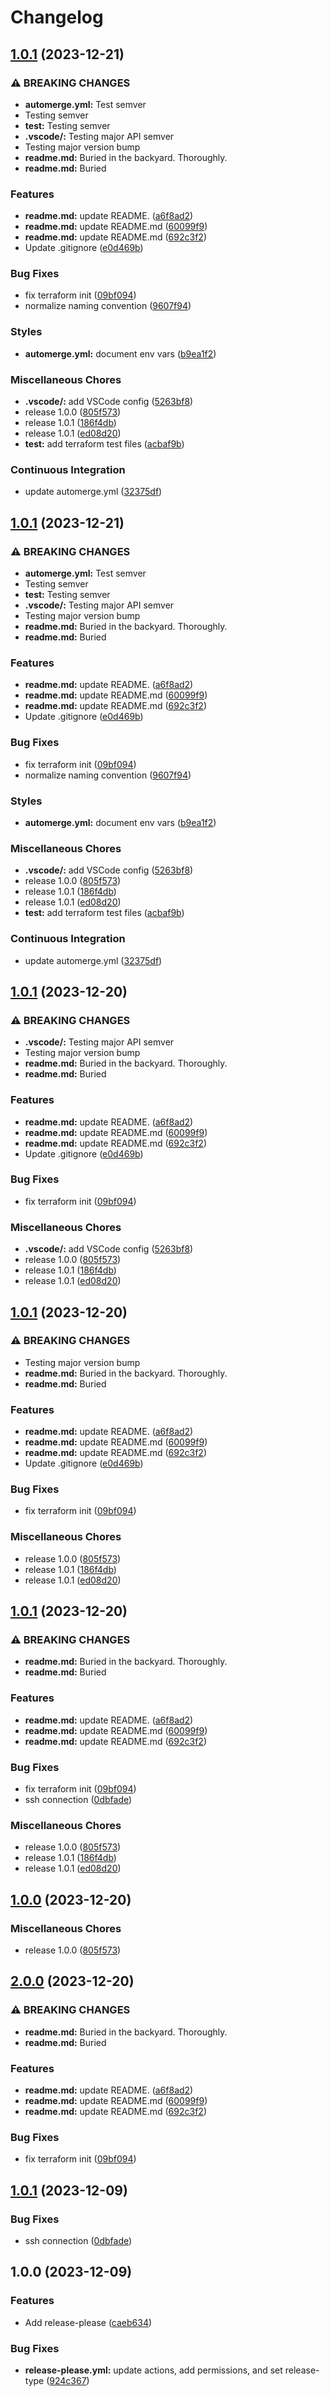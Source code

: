 # Changelog

## [1.0.1](https://github.com/pythoninthegrass/tf_multipass/compare/v1.0.1...v1.0.1) (2023-12-21)


### ⚠ BREAKING CHANGES

* **automerge.yml:** Test semver
* Testing semver
* **test:** Testing semver
* **.vscode/:** Testing major API semver
* Testing major version bump
* **readme.md:** Buried in the backyard. Thoroughly.
* **readme.md:** Buried

### Features

* **readme.md:** update README. ([a6f8ad2](https://github.com/pythoninthegrass/tf_multipass/commit/a6f8ad2704b564cf3d15c75d42a3a02026ff0b5c))
* **readme.md:** update README.md ([60099f9](https://github.com/pythoninthegrass/tf_multipass/commit/60099f937aab3fc030e2361c5009e18471392979))
* **readme.md:** update README.md ([692c3f2](https://github.com/pythoninthegrass/tf_multipass/commit/692c3f25dbf29d1de1b9b5391d73fbeee8b5c110))
* Update .gitignore ([e0d469b](https://github.com/pythoninthegrass/tf_multipass/commit/e0d469b13ecce7fd8c8e80bc59a88ff2fee775c4))


### Bug Fixes

* fix terraform init ([09bf094](https://github.com/pythoninthegrass/tf_multipass/commit/09bf094a9eb6370d011d4ad6aac851122ad6b3e6))
* normalize naming convention ([9607f94](https://github.com/pythoninthegrass/tf_multipass/commit/9607f9486b3bd6468706f338e85e90b98ab1e4d0))


### Styles

* **automerge.yml:** document env vars ([b9ea1f2](https://github.com/pythoninthegrass/tf_multipass/commit/b9ea1f2e8772e647d84514e3d80c0de908159db3))


### Miscellaneous Chores

* **.vscode/:** add VSCode config ([5263bf8](https://github.com/pythoninthegrass/tf_multipass/commit/5263bf85cf2a49342da168fd9e7079ad058961d1))
* release 1.0.0 ([805f573](https://github.com/pythoninthegrass/tf_multipass/commit/805f573e686761f5992119308b2fca6259ca030e))
* release 1.0.1 ([186f4db](https://github.com/pythoninthegrass/tf_multipass/commit/186f4db03b891452d2feaea9cfcf5511c09384e1))
* release 1.0.1 ([ed08d20](https://github.com/pythoninthegrass/tf_multipass/commit/ed08d20ab8ed7366c38c1f64b2e449cab9fadee2))
* **test:** add terraform test files ([acbaf9b](https://github.com/pythoninthegrass/tf_multipass/commit/acbaf9be7b6f24c68710f8f938cf2b79f29673f9))


### Continuous Integration

* update automerge.yml ([32375df](https://github.com/pythoninthegrass/tf_multipass/commit/32375dfc11647e5a3d1d027950c2d716fdbf852e))

## [1.0.1](https://github.com/pythoninthegrass/tf_multipass/compare/v1.0.1...v1.0.1) (2023-12-21)


### ⚠ BREAKING CHANGES

* **automerge.yml:** Test semver
* Testing semver
* **test:** Testing semver
* **.vscode/:** Testing major API semver
* Testing major version bump
* **readme.md:** Buried in the backyard. Thoroughly.
* **readme.md:** Buried

### Features

* **readme.md:** update README. ([a6f8ad2](https://github.com/pythoninthegrass/tf_multipass/commit/a6f8ad2704b564cf3d15c75d42a3a02026ff0b5c))
* **readme.md:** update README.md ([60099f9](https://github.com/pythoninthegrass/tf_multipass/commit/60099f937aab3fc030e2361c5009e18471392979))
* **readme.md:** update README.md ([692c3f2](https://github.com/pythoninthegrass/tf_multipass/commit/692c3f25dbf29d1de1b9b5391d73fbeee8b5c110))
* Update .gitignore ([e0d469b](https://github.com/pythoninthegrass/tf_multipass/commit/e0d469b13ecce7fd8c8e80bc59a88ff2fee775c4))


### Bug Fixes

* fix terraform init ([09bf094](https://github.com/pythoninthegrass/tf_multipass/commit/09bf094a9eb6370d011d4ad6aac851122ad6b3e6))
* normalize naming convention ([9607f94](https://github.com/pythoninthegrass/tf_multipass/commit/9607f9486b3bd6468706f338e85e90b98ab1e4d0))


### Styles

* **automerge.yml:** document env vars ([b9ea1f2](https://github.com/pythoninthegrass/tf_multipass/commit/b9ea1f2e8772e647d84514e3d80c0de908159db3))


### Miscellaneous Chores

* **.vscode/:** add VSCode config ([5263bf8](https://github.com/pythoninthegrass/tf_multipass/commit/5263bf85cf2a49342da168fd9e7079ad058961d1))
* release 1.0.0 ([805f573](https://github.com/pythoninthegrass/tf_multipass/commit/805f573e686761f5992119308b2fca6259ca030e))
* release 1.0.1 ([186f4db](https://github.com/pythoninthegrass/tf_multipass/commit/186f4db03b891452d2feaea9cfcf5511c09384e1))
* release 1.0.1 ([ed08d20](https://github.com/pythoninthegrass/tf_multipass/commit/ed08d20ab8ed7366c38c1f64b2e449cab9fadee2))
* **test:** add terraform test files ([acbaf9b](https://github.com/pythoninthegrass/tf_multipass/commit/acbaf9be7b6f24c68710f8f938cf2b79f29673f9))


### Continuous Integration

* update automerge.yml ([32375df](https://github.com/pythoninthegrass/tf_multipass/commit/32375dfc11647e5a3d1d027950c2d716fdbf852e))

## [1.0.1](https://github.com/pythoninthegrass/tf_multipass/compare/v1.0.1...v1.0.1) (2023-12-20)


### ⚠ BREAKING CHANGES

* **.vscode/:** Testing major API semver
* Testing major version bump
* **readme.md:** Buried in the backyard. Thoroughly.
* **readme.md:** Buried

### Features

* **readme.md:** update README. ([a6f8ad2](https://github.com/pythoninthegrass/tf_multipass/commit/a6f8ad2704b564cf3d15c75d42a3a02026ff0b5c))
* **readme.md:** update README.md ([60099f9](https://github.com/pythoninthegrass/tf_multipass/commit/60099f937aab3fc030e2361c5009e18471392979))
* **readme.md:** update README.md ([692c3f2](https://github.com/pythoninthegrass/tf_multipass/commit/692c3f25dbf29d1de1b9b5391d73fbeee8b5c110))
* Update .gitignore ([e0d469b](https://github.com/pythoninthegrass/tf_multipass/commit/e0d469b13ecce7fd8c8e80bc59a88ff2fee775c4))


### Bug Fixes

* fix terraform init ([09bf094](https://github.com/pythoninthegrass/tf_multipass/commit/09bf094a9eb6370d011d4ad6aac851122ad6b3e6))


### Miscellaneous Chores

* **.vscode/:** add VSCode config ([5263bf8](https://github.com/pythoninthegrass/tf_multipass/commit/5263bf85cf2a49342da168fd9e7079ad058961d1))
* release 1.0.0 ([805f573](https://github.com/pythoninthegrass/tf_multipass/commit/805f573e686761f5992119308b2fca6259ca030e))
* release 1.0.1 ([186f4db](https://github.com/pythoninthegrass/tf_multipass/commit/186f4db03b891452d2feaea9cfcf5511c09384e1))
* release 1.0.1 ([ed08d20](https://github.com/pythoninthegrass/tf_multipass/commit/ed08d20ab8ed7366c38c1f64b2e449cab9fadee2))

## [1.0.1](https://github.com/pythoninthegrass/tf_multipass/compare/v1.0.1...v1.0.1) (2023-12-20)


### ⚠ BREAKING CHANGES

* Testing major version bump
* **readme.md:** Buried in the backyard. Thoroughly.
* **readme.md:** Buried

### Features

* **readme.md:** update README. ([a6f8ad2](https://github.com/pythoninthegrass/tf_multipass/commit/a6f8ad2704b564cf3d15c75d42a3a02026ff0b5c))
* **readme.md:** update README.md ([60099f9](https://github.com/pythoninthegrass/tf_multipass/commit/60099f937aab3fc030e2361c5009e18471392979))
* **readme.md:** update README.md ([692c3f2](https://github.com/pythoninthegrass/tf_multipass/commit/692c3f25dbf29d1de1b9b5391d73fbeee8b5c110))
* Update .gitignore ([e0d469b](https://github.com/pythoninthegrass/tf_multipass/commit/e0d469b13ecce7fd8c8e80bc59a88ff2fee775c4))


### Bug Fixes

* fix terraform init ([09bf094](https://github.com/pythoninthegrass/tf_multipass/commit/09bf094a9eb6370d011d4ad6aac851122ad6b3e6))


### Miscellaneous Chores

* release 1.0.0 ([805f573](https://github.com/pythoninthegrass/tf_multipass/commit/805f573e686761f5992119308b2fca6259ca030e))
* release 1.0.1 ([186f4db](https://github.com/pythoninthegrass/tf_multipass/commit/186f4db03b891452d2feaea9cfcf5511c09384e1))
* release 1.0.1 ([ed08d20](https://github.com/pythoninthegrass/tf_multipass/commit/ed08d20ab8ed7366c38c1f64b2e449cab9fadee2))

## [1.0.1](https://github.com/pythoninthegrass/tf_multipass/compare/v1.0.0...v1.0.1) (2023-12-20)


### ⚠ BREAKING CHANGES

* **readme.md:** Buried in the backyard. Thoroughly.
* **readme.md:** Buried

### Features

* **readme.md:** update README. ([a6f8ad2](https://github.com/pythoninthegrass/tf_multipass/commit/a6f8ad2704b564cf3d15c75d42a3a02026ff0b5c))
* **readme.md:** update README.md ([60099f9](https://github.com/pythoninthegrass/tf_multipass/commit/60099f937aab3fc030e2361c5009e18471392979))
* **readme.md:** update README.md ([692c3f2](https://github.com/pythoninthegrass/tf_multipass/commit/692c3f25dbf29d1de1b9b5391d73fbeee8b5c110))


### Bug Fixes

* fix terraform init ([09bf094](https://github.com/pythoninthegrass/tf_multipass/commit/09bf094a9eb6370d011d4ad6aac851122ad6b3e6))
* ssh connection ([0dbfade](https://github.com/pythoninthegrass/tf_multipass/commit/0dbfadeea6afda6a7008d7f02faddd42dec99a05))


### Miscellaneous Chores

* release 1.0.0 ([805f573](https://github.com/pythoninthegrass/tf_multipass/commit/805f573e686761f5992119308b2fca6259ca030e))
* release 1.0.1 ([186f4db](https://github.com/pythoninthegrass/tf_multipass/commit/186f4db03b891452d2feaea9cfcf5511c09384e1))
* release 1.0.1 ([ed08d20](https://github.com/pythoninthegrass/tf_multipass/commit/ed08d20ab8ed7366c38c1f64b2e449cab9fadee2))

## [1.0.0](https://github.com/pythoninthegrass/tf_multipass/compare/v2.0.0...v1.0.0) (2023-12-20)


### Miscellaneous Chores

* release 1.0.0 ([805f573](https://github.com/pythoninthegrass/tf_multipass/commit/805f573e686761f5992119308b2fca6259ca030e))

## [2.0.0](https://github.com/pythoninthegrass/tf_multipass/compare/v1.0.1...v2.0.0) (2023-12-20)


### ⚠ BREAKING CHANGES

* **readme.md:** Buried in the backyard. Thoroughly.
* **readme.md:** Buried

### Features

* **readme.md:** update README. ([a6f8ad2](https://github.com/pythoninthegrass/tf_multipass/commit/a6f8ad2704b564cf3d15c75d42a3a02026ff0b5c))
* **readme.md:** update README.md ([60099f9](https://github.com/pythoninthegrass/tf_multipass/commit/60099f937aab3fc030e2361c5009e18471392979))
* **readme.md:** update README.md ([692c3f2](https://github.com/pythoninthegrass/tf_multipass/commit/692c3f25dbf29d1de1b9b5391d73fbeee8b5c110))


### Bug Fixes

* fix terraform init ([09bf094](https://github.com/pythoninthegrass/tf_multipass/commit/09bf094a9eb6370d011d4ad6aac851122ad6b3e6))

## [1.0.1](https://github.com/pythoninthegrass/tf_multipass/compare/v1.0.0...v1.0.1) (2023-12-09)


### Bug Fixes

* ssh connection ([0dbfade](https://github.com/pythoninthegrass/tf_multipass/commit/0dbfadeea6afda6a7008d7f02faddd42dec99a05))

## 1.0.0 (2023-12-09)


### Features

* Add release-please ([caeb634](https://github.com/pythoninthegrass/tf_multipass/commit/caeb63444d0c5d436dee592a9ad2ff557d369577))


### Bug Fixes

* **release-please.yml:** update actions, add permissions, and set release-type ([924c367](https://github.com/pythoninthegrass/tf_multipass/commit/924c3676b224e623eb2a19f65eeaffdcd231fb9e))
